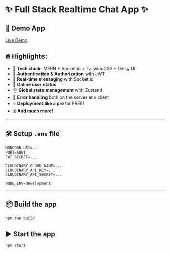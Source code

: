 # ✨ Full Stack Realtime Chat App ✨

## 🚀 Demo App
[Live Demo](https://talkthru.onrender.com/)

## 🔥 Highlights:

- 🌟 **Tech stack:** MERN + Socket.io + TailwindCSS + Daisy UI
- 🎃 **Authentication & Authorization** with JWT
- 👾 **Real-time messaging** with Socket.io
- 🚀 **Online user status**
- 👌 **Global state management** with Zustand
- 🐞 **Error handling** both on the server and client
- ⭐ **Deployment like a pro** for FREE!
- ⏳ **And much more!**

---

## 🛠 Setup `.env` file

```
MONGODB_URI=...
PORT=5001
JWT_SECRET=...

CLOUDINARY_CLOUD_NAME=...
CLOUDINARY_API_KEY=...
CLOUDINARY_API_SECRET=...

NODE_ENV=development
```

---

## 📦 Build the app
```sh
npm run build
```

## ▶️ Start the app
```sh
npm start
```

